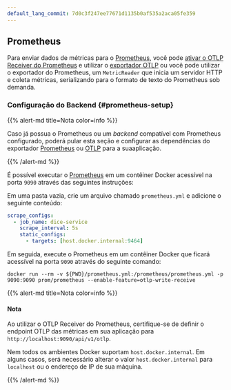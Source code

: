 ```yaml
---
default_lang_commit: 7d0c3f247ee77671d1135b0af535a2aca05fe359
---
```


## Prometheus

Para enviar dados de métricas para o [Prometheus](https://prometheus.io/), você
pode
[ativar o OTLP Receiver do Prometheus](https://prometheus.io/docs/prometheus/2.55/feature_flags/#otlp-receiver)
e utilizar o [exportador OTLP](#otlp) ou você pode utilizar o exportador do
Prometheus, um `MetricReader` que inicia um servidor HTTP e coleta métricas,
serializando para o formato de texto do Prometheus sob demanda.

### Configuração do Backend {#prometheus-setup}

{{% alert-md title=Nota color=info %}}

Caso já possua o Prometheus ou um _backend_ compatível com Prometheus
configurado, poderá pular esta seção e configurar as dependências do exportador
[Prometheus](#prometheus-dependencies) ou [OTLP](#otlp-dependencies) para a
suaaplicação.

{{% /alert-md %}}

É possível executar o [Prometheus](https://prometheus.io) em um contêiner Docker
acessível na porta `9090` através das seguintes instruções:

Em uma pasta vazia, crie um arquivo chamado `prometheus.yml` e adicione o
seguinte conteúdo:

```yaml
scrape_configs:
  - job_name: dice-service
    scrape_interval: 5s
    static_configs:
      - targets: [host.docker.internal:9464]
```

Em seguida, execute o Prometheus em um contêiner Docker que ficará acessível na
porta `9090` através do seguinte comando:

```shell
docker run --rm -v ${PWD}/prometheus.yml:/prometheus/prometheus.yml -p 9090:9090 prom/prometheus --enable-feature=otlp-write-receive
```

{{% alert-md title=Nota color=info %}}

<div class="alert alert-info" role="alert"><h4 class="alert-heading">Nota</h4>

Ao utilizar o OTLP Receiver do Prometheus, certifique-se de definir o endpoint
OTLP das métricas em sua aplicação para `http://localhost:9090/api/v1/otlp`.

Nem todos os ambientes Docker suportam `host.docker.internal`. Em alguns casos,
será necessário alterar o valor `host.docker.internal` para `localhost` ou o
endereço de IP de sua máquina.

{{% /alert-md %}}
